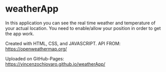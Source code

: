 # weatherApp
In this application you can see the real time weather and temperature of your actual location.  You need to enable/allow your position in order to get the app work.

Created with HTML, CSS, and JAVASCRIPT. 
 API FROM: https://openweathermap.org/
 
 Uploaded on GitHub-Pages:  https://vincenzochiovaro.github.io/weatherApp/

